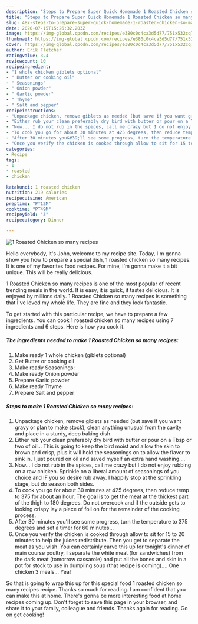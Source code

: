 ```yaml
---
description: "Steps to Prepare Super Quick Homemade 1 Roasted Chicken so many recipes"
title: "Steps to Prepare Super Quick Homemade 1 Roasted Chicken so many recipes"
slug: 487-steps-to-prepare-super-quick-homemade-1-roasted-chicken-so-many-recipes
date: 2020-07-15T15:26:32.203Z
image: https://img-global.cpcdn.com/recipes/e380c0c4ca3d5d77/751x532cq70/1-roasted-chicken-so-many-recipes-recipe-main-photo.jpg
thumbnail: https://img-global.cpcdn.com/recipes/e380c0c4ca3d5d77/751x532cq70/1-roasted-chicken-so-many-recipes-recipe-main-photo.jpg
cover: https://img-global.cpcdn.com/recipes/e380c0c4ca3d5d77/751x532cq70/1-roasted-chicken-so-many-recipes-recipe-main-photo.jpg
author: Erik Fletcher
ratingvalue: 3.4
reviewcount: 10
recipeingredient:
- "1 whole chicken giblets optional"
- " Butter or cooking oil"
- " Seasonings"
- " Onion powder"
- " Garlic powder"
- " Thyme"
- " Salt and pepper"
recipeinstructions:
- "Unpackage chicken, remove giblets as needed (but save if you want gravy or plan to make stock), clean anything unusual from the cavity and place in a sturdy, deep baking dish."
- "Either rub your clean preferably dry bird with butter or pour on a Tbsp or two of oil... This is going to keep the bird moist and allow the skin to brown and crisp, plus it will hold the seasonings on to allow the flavor to sink in. I just poured on oil and saved myself an extra hand washing...."
- "Now... I do not rub in the spices, call me crazy but I do not enjoy rubbing on a raw chicken. Sprinkle on a liberal amount of seasonings of you choice and IF you so desire rub away. I happily stop at the sprinkling stage, but do season both sides."
- "To cook you go for about 30 minutes at 425 degrees, then reduce temp to 375 for about an hour. The goal is to get the meat at the thickest part of the thigh to 180 degrees. Do not overcook and if the outside gets to looking crispy lay a piece of foil on for the remainder of the cooking process."
- "After 30 minutes you&#39;ll see some progress, turn the temperature to 375 degrees and set a timer for 60 minutes..."
- "Once you verify the chicken is cooked through allow to sit for 15 to 20 minutes to help the juices redistribute. Then you get to separate the meat as you wish. You can certainly carve this up for tonight&#39;s dinner of main course poultry, I separate the white meat (for sandwiches) from the dark meat (tomorrow cassarole) and put all the bones and skin in a pot for stock to use in dumpling soup (that recipe is coming).... One chicken 3 meals... Yea!"
categories:
- Recipe
tags:
- 1
- roasted
- chicken

katakunci: 1 roasted chicken 
nutrition: 219 calories
recipecuisine: American
preptime: "PT12M"
cooktime: "PT49M"
recipeyield: "3"
recipecategory: Dinner

---
```



![1 Roasted Chicken so many recipes](https://img-global.cpcdn.com/recipes/e380c0c4ca3d5d77/751x532cq70/1-roasted-chicken-so-many-recipes-recipe-main-photo.jpg)

Hello everybody, it's John, welcome to my recipe site. Today, I'm gonna show you how to prepare a special dish, 1 roasted chicken so many recipes. It is one of my favorites food recipes. For mine, I'm gonna make it a bit unique. This will be really delicious.

1 Roasted Chicken so many recipes is one of the most popular of recent trending meals in the world. It is easy, it is quick, it tastes delicious. It is enjoyed by millions daily. 1 Roasted Chicken so many recipes is something that I've loved my whole life. They are fine and they look fantastic.




To get started with this particular recipe, we have to prepare a few ingredients. You can cook 1 roasted chicken so many recipes using 7 ingredients and 6 steps. Here is how you cook it.

<!--inarticleads1-->

##### The ingredients needed to make 1 Roasted Chicken so many recipes:

1. Make ready 1 whole chicken (giblets optional)
1. Get  Butter or cooking oil
1. Make ready  Seasonings:
1. Make ready  Onion powder
1. Prepare  Garlic powder
1. Make ready  Thyme
1. Prepare  Salt and pepper




<!--inarticleads2-->

##### Steps to make 1 Roasted Chicken so many recipes:

1. Unpackage chicken, remove giblets as needed (but save if you want gravy or plan to make stock), clean anything unusual from the cavity and place in a sturdy, deep baking dish.
1. Either rub your clean preferably dry bird with butter or pour on a Tbsp or two of oil... This is going to keep the bird moist and allow the skin to brown and crisp, plus it will hold the seasonings on to allow the flavor to sink in. I just poured on oil and saved myself an extra hand washing....
1. Now... I do not rub in the spices, call me crazy but I do not enjoy rubbing on a raw chicken. Sprinkle on a liberal amount of seasonings of you choice and IF you so desire rub away. I happily stop at the sprinkling stage, but do season both sides.
1. To cook you go for about 30 minutes at 425 degrees, then reduce temp to 375 for about an hour. The goal is to get the meat at the thickest part of the thigh to 180 degrees. Do not overcook and if the outside gets to looking crispy lay a piece of foil on for the remainder of the cooking process.
1. After 30 minutes you&#39;ll see some progress, turn the temperature to 375 degrees and set a timer for 60 minutes...
1. Once you verify the chicken is cooked through allow to sit for 15 to 20 minutes to help the juices redistribute. Then you get to separate the meat as you wish. You can certainly carve this up for tonight&#39;s dinner of main course poultry, I separate the white meat (for sandwiches) from the dark meat (tomorrow cassarole) and put all the bones and skin in a pot for stock to use in dumpling soup (that recipe is coming).... One chicken 3 meals... Yea!




So that is going to wrap this up for this special food 1 roasted chicken so many recipes recipe. Thanks so much for reading. I am confident that you can make this at home. There's gonna be more interesting food at home recipes coming up. Don't forget to save this page in your browser, and share it to your family, colleague and friends. Thanks again for reading. Go on get cooking!
